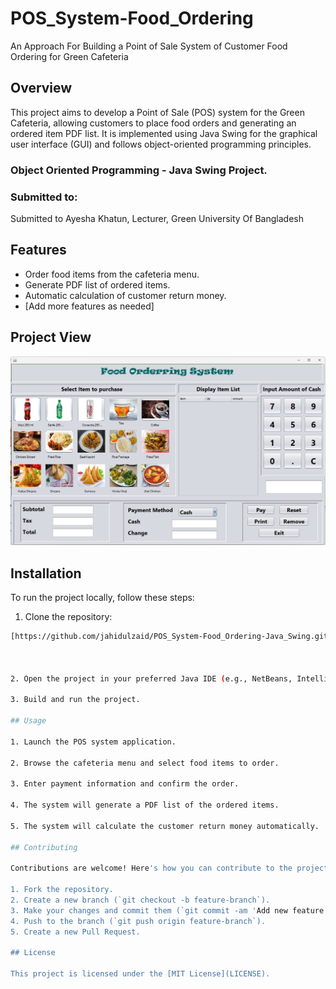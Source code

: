 
# POS_System-Food_Ordering

An Approach For Building a Point of Sale System of Customer Food Ordering for Green Cafeteria

## Overview

This project aims to develop a Point of Sale (POS) system for the Green Cafeteria, allowing customers to place food orders and generating an ordered item PDF list. It is implemented using Java Swing for the graphical user interface (GUI) and follows object-oriented programming principles.
### Object Oriented Programming - Java Swing Project. <br>
### Submitted to:
Submitted to Ayesha Khatun, Lecturer, Green University Of Bangladesh

## Features

- Order food items from the cafeteria menu.
- Generate PDF list of ordered items.
- Automatic calculation of customer return money.
- [Add more features as needed]

## Project View

![POS System Project View](https://github.com/jahidulzaid/POS_System-Food_Ordering/blob/main/image/image.png)

## Installation

To run the project locally, follow these steps:

1. Clone the repository:

```bash
[https://github.com/jahidulzaid/POS_System-Food_Ordering-Java_Swing.git](https://github.com/jahidulzaid/POS_System-Food_Ordering-Java_Swing.git)



2. Open the project in your preferred Java IDE (e.g., NetBeans, IntelliJ IDEA).

3. Build and run the project.

## Usage

1. Launch the POS system application.

2. Browse the cafeteria menu and select food items to order.

3. Enter payment information and confirm the order.

4. The system will generate a PDF list of the ordered items.

5. The system will calculate the customer return money automatically.

## Contributing

Contributions are welcome! Here's how you can contribute to the project:

1. Fork the repository.
2. Create a new branch (`git checkout -b feature-branch`).
3. Make your changes and commit them (`git commit -am 'Add new feature'`).
4. Push to the branch (`git push origin feature-branch`).
5. Create a new Pull Request.

## License

This project is licensed under the [MIT License](LICENSE).
